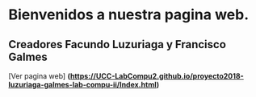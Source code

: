 # Bienvenidos a nuestra pagina web.

Creadores Facundo Luzuriaga y Francisco Galmes
----------------------------------------------

[Ver pagina web] **(https://UCC-LabCompu2.github.io/proyecto2018-luzuriaga-galmes-lab-compu-ii/Index.html)**
